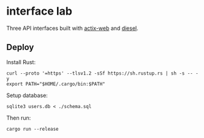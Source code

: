 # interface lab

Three API interfaces built with [actix-web] and [diesel]. 

[actix-web]: https://github.com/actix/actix-web
[diesel]: https://github.com/diesel-rs/diesel

## Deploy
Install Rust:

    curl --proto '=https' --tlsv1.2 -sSf https://sh.rustup.rs | sh -s -- -y
    export PATH="$HOME/.cargo/bin:$PATH"

Setup database:

    sqlite3 users.db < ./schema.sql

Then run:

    cargo run --release
